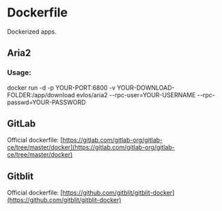 # Dockerfile
Dockerized apps.

## Aria2

### Usage:

docker run -d -p YOUR-PORT:6800 -v YOUR-DOWNLOAD-FOLDER:/app/download evlos/aria2 --rpc-user=YOUR-USERNAME --rpc-passwd=YOUR-PASSWORD

## GitLab

Official dockerfile: [https://gitlab.com/gitlab-org/gitlab-ce/tree/master/docker](https://gitlab.com/gitlab-org/gitlab-ce/tree/master/docker)

## Gitblit

Official dockerfile: [https://github.com/gitblit/gitblit-docker](https://github.com/gitblit/gitblit-docker)
